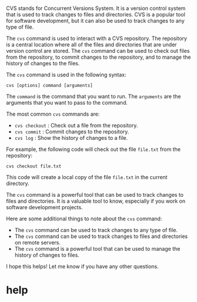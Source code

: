 # 

CVS stands for Concurrent Versions System. It is a version control system that is used to track changes to files and directories. CVS is a popular tool for software development, but it can also be used to track changes to any type of file.

The `cvs` command is used to interact with a CVS repository. The repository is a central location where all of the files and directories that are under version control are stored. The `cvs` command can be used to check out files from the repository, to commit changes to the repository, and to manage the history of changes to the files.

The `cvs` command is used in the following syntax:

```
cvs [options] command [arguments]
```

The `command` is the command that you want to run. The `arguments` are the arguments that you want to pass to the command.

The most common `cvs` commands are:

* `cvs checkout` : Check out a file from the repository.
* `cvs commit` : Commit changes to the repository.
* `cvs log` : Show the history of changes to a file.

For example, the following code will check out the file `file.txt` from the repository:

```
cvs checkout file.txt
```

This code will create a local copy of the file `file.txt` in the current directory.

The `cvs` command is a powerful tool that can be used to track changes to files and directories. It is a valuable tool to know, especially if you work on software development projects.

Here are some additional things to note about the `cvs` command:

* The `cvs` command can be used to track changes to any type of file.
* The `cvs` command can be used to track changes to files and directories on remote servers.
* The `cvs` command is a powerful tool that can be used to manage the history of changes to files.

I hope this helps! Let me know if you have any other questions.




# help 

```

```

